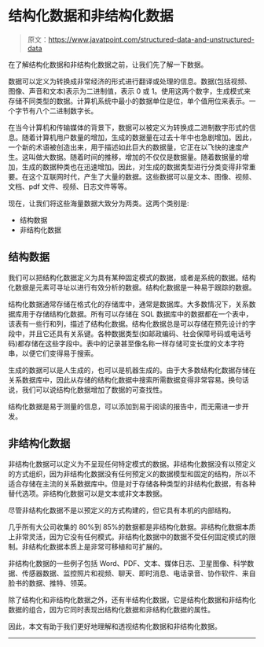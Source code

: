 # 结构化数据和非结构化数据

> 原文：<https://www.javatpoint.com/structured-data-and-unstructured-data>

在了解结构化数据和非结构化数据之前，让我们先了解一下数据。

数据可以定义为转换成非常经济的形式进行翻译或处理的信息。数据(包括视频、图像、声音和文本)表示为二进制值，表示 0 或 1。使用这两个数字，生成模式来存储不同类型的数据。计算机系统中最小的数据单位是位，单个值用位来表示。一个字节有八个二进制数字长。

在当今计算机和传输媒体的背景下，数据可以被定义为转换成二进制数字形式的信息。随着计算机用户数量的增加，生成的数据量在过去十年中也急剧增加。因此，一个新的术语被创造出来，用于描述如此巨大的数据量，它正在以飞快的速度产生。这叫做大数据。随着时间的推移，增加的不仅仅是数据量。随着数据量的增加，生成的数据种类也在迅速增加。因此，对生成的数据类型进行分类变得非常重要。在这个互联网时代，产生了大量的数据。这些数据可以是文本、图像、视频、文档、pdf 文件、视频、日志文件等等。

现在，让我们将这些海量数据大致分为两类。这两个类别是:

*   结构数据
*   非结构化数据

## 结构数据

我们可以把结构化数据定义为具有某种固定模式的数据，或者是系统的数据。结构化数据是元素可寻址以进行有效分析的数据。结构化数据是一种易于跟踪的数据。

结构化数据通常存储在格式化的存储库中，通常是数据库。大多数情况下，关系数据库用于存储结构化数据。所有可以存储在 SQL 数据库中的数据都在一个表中，该表有一些行和列，描述了结构化数据。结构化数据总是可以存储在预先设计的字段中，并且它还具有关系键。各种数据类型(如邮政编码、社会保障号码或电话号码)都存储在这些字段中。表中的记录甚至像名称一样存储可变长度的文本字符串，以便它们变得易于搜索。

生成的数据可以是人生成的，也可以是机器生成的。由于大多数结构化数据存储在关系数据库中，因此从存储的结构化数据中搜索所需数据变得非常容易。换句话说，我们可以说结构化数据增加了数据的可查找性。

结构化数据是易于测量的信息，可以添加到易于阅读的报告中，而无需进一步开发。

## 非结构化数据

非结构化数据可以定义为不呈现任何特定模式的数据。非结构化数据没有以预定义的方式组织，因为非结构化数据没有任何预定义的数据模型和固定的结构，所以不适合存储在主流的关系数据库中。但是对于存储各种类型的非结构化数据，有各种替代选项。非结构化数据可以是文本或非文本数据。

尽管非结构化数据不是以预定义的方式构建的，但它具有本机的内部结构。

几乎所有大公司收集的 80%到 85%的数据都是非结构化数据。非结构化数据本质上非常灵活，因为它没有任何模式。非结构化数据中的数据不受任何固定模式的限制。非结构化数据本质上是非常可移植和可扩展的。

非结构化数据的一些例子包括 Word、PDF、文本、媒体日志、卫星图像、科学数据、传感器数据、监控照片和视频、聊天、即时消息、电话录音、协作软件、来自脸书的数据、推特、领英。

除了结构化和非结构化数据之外，还有半结构化数据，它是结构化数据和非结构化数据的组合，因为它同时表现出结构化数据和非结构化数据的属性。

因此，本文有助于我们更好地理解和透视结构化数据和非结构化数据。

* * *